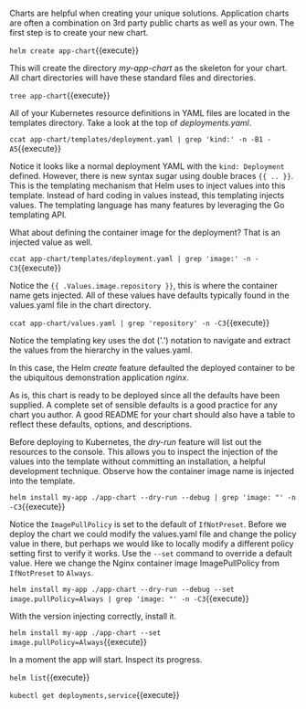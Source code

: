 Charts are helpful when creating your unique solutions. Application charts are often a combination on 3rd party public charts as well as your own. The first step is to create your new chart.

`helm create app-chart`{{execute}}

This will create the directory _my-app-chart_ as the skeleton for your chart. All chart directories will have these standard files and directories.

`tree app-chart`{{execute}}

All of your Kubernetes resource definitions in YAML files are located in the templates directory. Take a look at the top of _deployments.yaml_.

`ccat app-chart/templates/deployment.yaml | grep 'kind:' -n -B1 -A5`{{execute}}

Notice it looks like a normal deployment YAML with the `kind: Deployment` defined. However, there is new syntax sugar using double braces `{{ .. }}`. This is the templating mechanism that Helm uses to inject values into this template. Instead of hard coding in values instead, this templating injects values. The templating language has many features by leveraging the Go templating API.

What about defining the container image for the deployment? That is an injected value as well.

`ccat app-chart/templates/deployment.yaml | grep 'image:' -n -C3`{{execute}}

Notice the `{{ .Values.image.repository }}`, this is where the container name gets injected. All of these values have defaults typically found in the values.yaml file in the chart directory.

`ccat app-chart/values.yaml | grep 'repository' -n -C3`{{execute}}

Notice the templating key uses the dot ('.') notation to navigate and extract the values from the hierarchy in the values.yaml.

In this case, the Helm _create_ feature defaulted the deployed container to be the ubiquitous demonstration application _nginx_.

As is, this chart is ready to be deployed since all the defaults have been supplied. A complete set of sensible defaults is a good practice for any chart you author. A good README for your chart should also have a table to reflect these defaults, options, and descriptions.

Before deploying to Kubernetes, the _dry-run_ feature will list out the resources to the console. This allows you to inspect the injection of the values into the template without committing an installation, a helpful development technique. Observe how the container image name is injected into the template.

`helm install my-app ./app-chart --dry-run --debug | grep 'image: "' -n -C3`{{execute}}

Notice the `ImagePullPolicy` is set to the default of `IfNotPreset`. Before we deploy the chart we could modify the values.yaml file and change the policy value in there, but perhaps we would like to locally modify a different policy setting first to verify it works. Use the `--set` command to override a default value. Here we change the Nginx container image ImagePullPolicy from `IfNotPreset` to `Always`.

`helm install my-app ./app-chart --dry-run --debug --set image.pullPolicy=Always | grep 'image: "' -n -C3`{{execute}}

 With the version injecting correctly, install it.

`helm install my-app ./app-chart --set image.pullPolicy=Always`{{execute}}

In a moment the app will start. Inspect its progress.

`helm list`{{execute}}

`kubectl get deployments,service`{{execute}}
